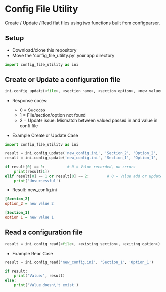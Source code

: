 # Config File Utility

Create / Update / Read flat files using two functions built from configparser.

## Setup

- Download/clone this repository
- Move the 'config_file_utility.py' your app directory

```python
import config_file_utility as ini
```

## Create or Update a configuration file

```python
ini.config_update(<file>, <section_name>, <section_option>, <new_value>)
```

- Response codes:
  - 0 = Success
  - 1 = File/section/option not found
  - 2 = Update issue: Mismatch between valued passed in and value in confi file

- Example Create or Update Case

```python
import config_file_utility as ini

result = ini.config_update('new_config.ini', 'Section_2', 'Option_2', 'new value 2')
result = ini.config_update('new_config.ini', 'Section_1', 'Option_1', 'new value 1')

if result[0] == 0:          # 0 = Value recorded, no errors
    print(result[1])
elif result[0] == 1 or result[0] == 2:        # 0 = Value add or update was unsuccessful
    print('Unsuccessful')
```

- Result: new_config.ini

```ini
[Section_2]
option_2 = new value 2

[Section_1]
option_1 = new value 1
```

## Read a configuration file

```python
result = ini.config_read(<file>, <existing_section>, <exiting_option>)
```

- Example Read Case

```python
result = ini.config_read('new_config.ini', 'Section_1', 'Option_1')

if result:
    print('Value:', result)
else:
    print('Value doesn\'t exist')
```
